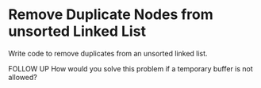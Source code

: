 # Remove Duplicate Nodes from unsorted Linked List

Write code to remove duplicates from an unsorted linked list.

FOLLOW UP
How would you solve this problem if a temporary buffer is not allowed?

